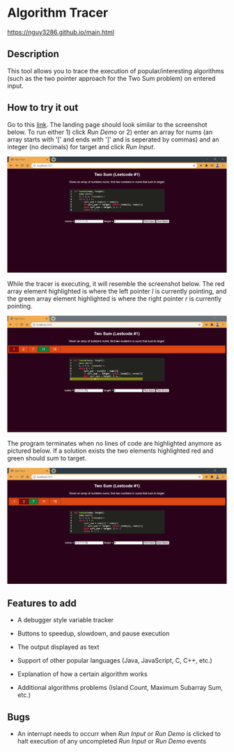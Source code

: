 # Algorithm Tracer

https://nguy3286.github.io/main.html

## Description

This tool allows you to trace the execution of popular/interesting algorithms (such as the two pointer approach for the Two Sum problem) on entered input.

## How to try it out

Go to this [link](https://nguy3286.github.io/main.html). The landing page should look similar to the screenshot below. To run either 1) click _Run Demo_ or 2) enter an array for nums (an array starts with '[' and ends with ']' and is seperated by commas) and an integer (no decimals) for target and click _Run Input_.

![alt text](https://github.com/nguy3286/Algo_Simulator/blob/main/files/loadView.PNG?raw=true)
   
While the tracer is executing, it will resemble the screenshot below. The red array element highlighted is where the left pointer _l_ is currently pointing, and the green array element highlighted is where the right pointer _r_ is currently pointing.

![alt text](https://github.com/nguy3286/Algo_Simulator/blob/main/files/runView.PNG?raw=true)

The program terminates when no lines of code are highlighted anymore as pictured below. If a solution exists the two elements highlighted red and green should sum to target.

![alt text](https://github.com/nguy3286/Algo_Simulator/blob/main/files/finishView.PNG?raw=true)

## Features to add

* A debugger style variable tracker

* Buttons to speedup, slowdown, and pause execution

* The output displayed as text

* Support of other popular languages (Java, JavaScript, C, C++, etc.)

* Explanation of how a certain algorithm works

* Additional algorithms problems (Island Count, Maximum Subarray Sum, etc.)

## Bugs

* An interrupt needs to occurr when _Run Input_ or _Run Demo_ is clicked to halt execution of any uncompleted _Run Input_ or _Run Demo_ events
